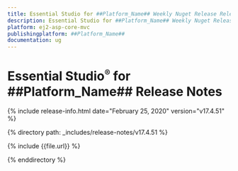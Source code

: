 ```yaml
---
title: Essential Studio for ##Platform_Name## Weekly Nuget Release Release Notes  
description: Essential Studio for ##Platform_Name## Weekly Nuget Release Release Notes  
platform: ej2-asp-core-mvc
publishingplatform: ##Platform_Name##
documentation: ug
---
```


# Essential Studio<sup style="font-size:70%">&reg;</sup> for  ##Platform_Name##  Release Notes  

{% include release-info.html date="February 25, 2020"   version="v17.4.51"  %} 

{% directory path: _includes/release-notes/v17.4.51 %}

{% include {{file.url}} %}

{% enddirectory %}
